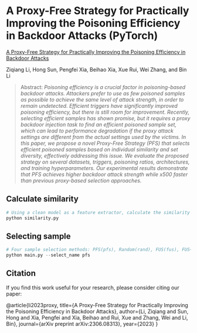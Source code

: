 # A Proxy-Free Strategy for Practically Improving the Poisoning Efficiency in Backdoor Attacks (PyTorch)

[A Proxy-Free Strategy for Practically Improving the Poisoning Efficiency in Backdoor Attacks]()

Ziqiang Li, Hong Sun, Pengfei Xia, Beihao Xia, Xue Rui, Wei Zhang, and Bin Li

>Abstract: *Poisoning efficiency is a crucial factor in poisoning-based backdoor attacks. Attackers prefer to use as few poisoned samples as possible to achieve the same level of attack strength, in order to remain undetected. Efficient triggers have significantly improved poisoning efficiency, but there is still room for improvement. Recently, selecting efficient samples has shown promise, but it requires a proxy backdoor injection task to find an efficient poisoned sample set, which can lead to performance degradation if the proxy attack settings are different from the actual settings used by the victims. In this paper, we propose a novel Proxy-Free Strategy (PFS) that selects efficient poisoned samples based on individual similarity and set diversity, effectively addressing this issue. We evaluate the proposed strategy on several datasets, triggers, poisoning ratios, architectures, and training hyperparameters. Our experimental results demonstrate that PFS achieves higher backdoor attack strength while x500 faster than previous proxy-based selection approaches.*

## Calculate similarity

```python
# Using a clean model as a feature extractor, calculate the similarity between the features of poisoning samples and the corresponding features of clean samples.
python similarity.py
```

## Selecting sample 

```python
# Four sample selection methods: PFS(pfs), Random(rand), FUS(fus), FUS+PFS(pf)
python main.py --select_name pfs
```

## Citation

If you find this work useful for your research, please consider citing our paper:

@article{li2023proxy,
  title={A Proxy-Free Strategy for Practically Improving the Poisoning Efficiency in Backdoor Attacks},
  author={Li, Ziqiang and Sun, Hong and Xia, Pengfei and Xia, Beihao and Rui, Xue and Zhang, Wei and Li, Bin},
  journal={arXiv preprint arXiv:2306.08313},
  year={2023}
}
```
